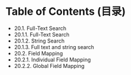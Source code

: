 # Table of Contents (目录)

- 20.1. Full-Text Search
- 20.1.1. Full-Text Search
- 20.1.2. String Search
- 20.1.3. Full text and string search
- 20.2. Field Mapping
- 20.2.1. Individual Field Mapping
- 20.2.2. Global Field Mapping
